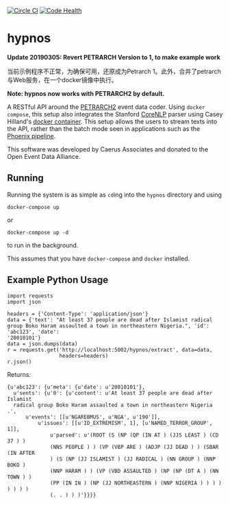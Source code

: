 [![Circle CI](https://circleci.com/gh/caerusassociates/hypnos.svg?style=svg)](https://circleci.com/gh/caerusassociates/hypnos)
[![Code Health](https://landscape.io/github/openeventdata/hypnos/petrarch2/landscape.svg?style=flat)](https://landscape.io/github/openeventdata/hypnos/petrarch2)

hypnos
======

**Update 20190305: Revert PETRARCH Version to 1, to make example work**

当前示例程序不正常，为确保可用，还原成为Petrarch 1。此外，合并了petrarch与Web服务，在一个docker镜像中执行。


**Note: hypnos now works with PETRARCH2 by default.**

A RESTful API around the [PETRARCH2](https://github.com/openeventdata/petrarch2)
event data coder. Using `docker compose`, this setup also integrates the 
Stanford [CoreNLP](http://nlp.stanford.edu/software/corenlp.shtml) parser
using Casey Hilland's [docker container](https://github.com/chilland/ccNLP).
This setup allows the users to stream texts into the API, rather than the 
batch mode seen in applications such as the [Phoenix pipeline](https://github.com/openeventdata/phoenix_pipeline).

This software was developed by Caerus Associates and donated to the Open Event
Data Alliance.

Running
-------

Running the system is as simple as `cd`ing into the `hypnos` directory and using

`docker-compose up`

or 

`docker-compose up -d`

to run in the background.

This assumes that you have `docker-compose` and `docker` installed.

Example Python Usage
-----

```
import requests
import json

headers = {'Content-Type': 'application/json'}
data = {'text': "At least 37 people are dead after Islamist radical group Boko Haram assaulted a town in northeastern Nigeria.", 'id': 'abc123', 'date':
'20010101'}
data = json.dumps(data)
r = requests.get('http://localhost:5002/hypnos/extract', data=data,
                 headers=headers)
r.json()
```

Returns:

```
{u'abc123': {u'meta': {u'date': u'20010101'},
  u'sents': {u'0': {u'content': u'At least 37 people are dead after Islamist
  radical group Boko Haram assaulted a town in northeastern Nigeria .',
      u'events': [[u'NGAREBMUS', u'NGA', u'190']],
          u'issues': [[u'ID_EXTREMISM', 1], [u'NAMED_TERROR_GROUP', 1]],
              u'parsed': u'(ROOT (S (NP (QP (IN AT ) (JJS LEAST ) (CD 37 ) )
              (NNS PEOPLE ) ) (VP (VBP ARE ) (ADJP (JJ DEAD ) ) (SBAR (IN AFTER
              ) (S (NP (JJ ISLAMIST ) (JJ RADICAL ) (NN GROUP ) (NNP BOKO )
              (NNP HARAM ) ) (VP (VBD ASSAULTED ) (NP (NP (DT A ) (NN TOWN ) )
              (PP (IN IN ) (NP (JJ NORTHEASTERN ) (NNP NIGERIA ) ) ) ) ) ) ) )
              (. . ) ) )'}}}}
```
